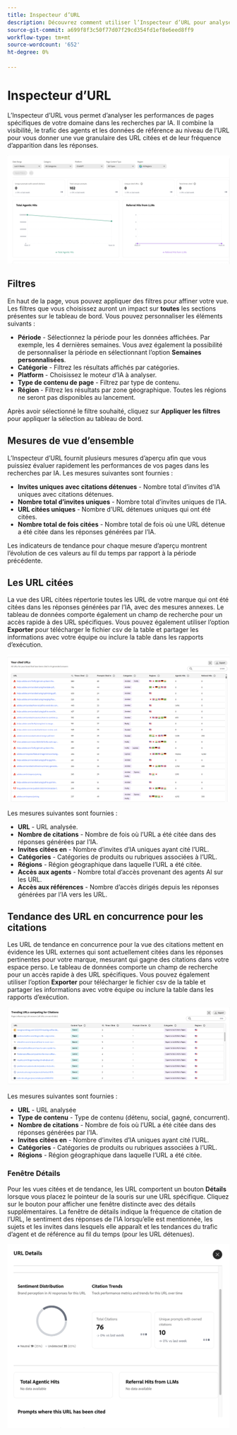 ```yaml
---
title: Inspecteur d’URL
description: Découvrez comment utiliser l’Inspecteur d’URL pour analyser les performances de pages spécifiques de votre domaine dans les recherches par IA.
source-git-commit: a699f8f3c50f77d07f29cd354fd1ef8e6eed8ff9
workflow-type: tm+mt
source-wordcount: '652'
ht-degree: 0%

---
```



# Inspecteur d’URL

L’Inspecteur d’URL vous permet d’analyser les performances de pages spécifiques de votre domaine dans les recherches par IA. Il combine la visibilité, le trafic des agents et les données de référence au niveau de l’URL pour vous donner une vue granulaire des URL citées et de leur fréquence d’apparition dans les réponses.

![&#x200B; Inspecteur d’URL &#x200B;](/help/dashboards/assets/url-insp.png)

## Filtres

En haut de la page, vous pouvez appliquer des filtres pour affiner votre vue. Les filtres que vous choisissez auront un impact sur **toutes** les sections présentes sur le tableau de bord. Vous pouvez personnaliser les éléments suivants :

* **Période** - Sélectionnez la période pour les données affichées. Par exemple, les 4 dernières semaines. Vous avez également la possibilité de personnaliser la période en sélectionnant l’option **Semaines personnalisées**.
* **Catégorie** - Filtrez les résultats affichés par catégories.
* **Platform** - Choisissez le moteur d’IA à analyser.
* **Type de contenu de page** - Filtrez par type de contenu.
* **Région** - Filtrez les résultats par zone géographique. Toutes les régions ne seront pas disponibles au lancement.

Après avoir sélectionné le filtre souhaité, cliquez sur **Appliquer les filtres** pour appliquer la sélection au tableau de bord.

## Mesures de vue d’ensemble

L’Inspecteur d’URL fournit plusieurs mesures d’aperçu afin que vous puissiez évaluer rapidement les performances de vos pages dans les recherches par IA. Les mesures suivantes sont fournies :

* **Invites uniques avec citations détenues** - Nombre total d’invites d’IA uniques avec citations détenues.
* **Nombre total d’invites uniques** - Nombre total d’invites uniques de l’IA.
* **URL citées uniques** - Nombre d’URL détenues uniques qui ont été citées.
* **Nombre total de fois citées** - Nombre total de fois où une URL détenue a été citée dans les réponses générées par l’IA.
<!-- * **Total agentic hits** - The total number of hits from AI agents on your URLs.
* **Referral hits from LLMs** - The total number of hits directed from AI-generated answers to your URLs.-->

Les indicateurs de tendance pour chaque mesure d’aperçu montrent l’évolution de ces valeurs au fil du temps par rapport à la période précédente.

## Les URL citées

La vue des URL citées répertorie toutes les URL de votre marque qui ont été citées dans les réponses générées par l’IA, avec des mesures annexes. Le tableau de données comporte également un champ de recherche pour un accès rapide à des URL spécifiques. Vous pouvez également utiliser l’option **Exporter** pour télécharger le fichier csv de la table et partager les informations avec votre équipe ou inclure la table dans les rapports d’exécution.

![URL citées](/help/dashboards/assets/cited-urls.png)

Les mesures suivantes sont fournies :

* **URL** - URL analysée.
* **Nombre de citations** - Nombre de fois où l’URL a été citée dans des réponses générées par l’IA.
* **Invites citées en** - Nombre d’invites d’IA uniques ayant cité l’URL.
* **Catégories** - Catégories de produits ou rubriques associées à l’URL.
* **Régions** - Région géographique dans laquelle l’URL a été citée.
* **Accès aux agents** - Nombre total d’accès provenant des agents AI sur les URL.
* **Accès aux références** - Nombre d’accès dirigés depuis les réponses générées par l’IA vers les URL.

## Tendance des URL en concurrence pour les citations

Les URL de tendance en concurrence pour la vue des citations mettent en évidence les URL externes qui sont actuellement citées dans les réponses pertinentes pour votre marque, mesurant qui gagne des citations dans votre espace perso. Le tableau de données comporte un champ de recherche pour un accès rapide à des URL spécifiques. Vous pouvez également utiliser l’option **Exporter** pour télécharger le fichier csv de la table et partager les informations avec votre équipe ou inclure la table dans les rapports d’exécution.

![URL de tendance en concurrence pour les citations](/help/dashboards/assets/trend-url.png)

Les mesures suivantes sont fournies :

* **URL** - URL analysée
* **Type de contenu** - Type de contenu (détenu, social, gagné, concurrent).
* **Nombre de citations** - Nombre de fois où l’URL a été citée dans des réponses générées par l’IA.
* **Invites citées en** - Nombre d’invites d’IA uniques ayant cité l’URL.
* **Catégories** - Catégories de produits ou rubriques associées à l’URL.
* **Régions** - Région géographique dans laquelle l’URL a été citée.

### Fenêtre Détails

Pour les vues citées et de tendance, les URL comportent un bouton **Détails** lorsque vous placez le pointeur de la souris sur une URL spécifique. Cliquez sur le bouton pour afficher une fenêtre distincte avec des détails supplémentaires. La fenêtre de détails indique la fréquence de citation de l’URL, le sentiment des réponses de l’IA lorsqu’elle est mentionnée, les sujets et les invites dans lesquels elle apparaît et les tendances du trafic d’agent et de référence au fil du temps (pour les URL détenues).

![Fenêtre Détails](/help/dashboards/assets/details-url.png)
